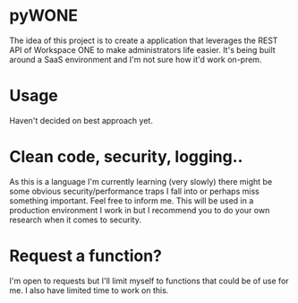 # pyWONE
The idea of this project is to create a application that leverages the REST API of Workspace ONE to make administrators life easier. It's being built around a SaaS environment and I'm not sure how it'd work on-prem.

# Usage
Haven't decided on best approach yet.

# Clean code, security, logging..
As this is a language I'm currently learning (very slowly) there might be some obvious security/performance traps I fall into or perhaps miss something important. Feel free to inform me. This will be used in a production environment I work in but I recommend you to do your own research when it comes to security.

# Request a function?
I'm open to requests but I'll limit myself to functions that could be of use for me. I also have limited time to work on this.